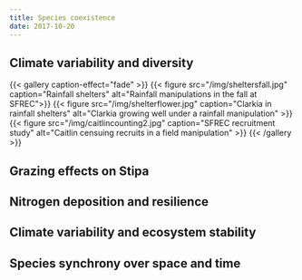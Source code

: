 ```yaml
---
title: Species coexistence
date: 2017-10-20
---
```


## Climate variability and diversity 
{{< gallery caption-effect="fade" >}}
  {{< figure src="/img/sheltersfall.jpg" caption="Rainfall shelters" alt="Rainfall manipulations in the fall at SFREC">}}
  {{< figure src="/img/shelterflower.jpg" caption="Clarkia in rainfall shelters" alt="Clarkia growing well under a rainfall manipulation" >}}
  {{< figure src="/img/caitlincounting2.jpg" caption="SFREC recruitment study" alt="Caitlin censuing recruits in a field manipulation" >}}
{{< /gallery >}}


## Grazing effects on Stipa 


## Nitrogen deposition and resilience

## Climate variability and ecosystem stability

## Species synchrony over space and time



<!--more-->